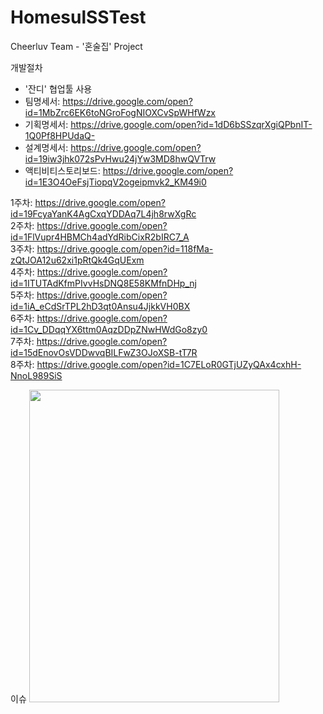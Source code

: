 # HomesulSSTest
Cheerluv Team - '혼술집' Project

개발절차
* '잔디' 협업툴 사용
* 팀명세서: https://drive.google.com/open?id=1MbZrc6EK6toNGroFogNIOXCvSpWHfWzx  
* 기획명세서: https://drive.google.com/open?id=1dD6bSSzqrXgiQPbnIT-1Q0Pf8HPUdaQ-  
* 설계명세서: https://drive.google.com/open?id=19iw3jhk072sPvHwu24jYw3MD8hwQVTrw  
* 액티비티스토리보드: https://drive.google.com/open?id=1E3O4OeFsjTiopqV2ogeipmvk2_KM49i0  
  
  
1주차: https://drive.google.com/open?id=19FcyaYanK4AgCxqYDDAq7L4jh8rwXgRc  
2주차: https://drive.google.com/open?id=1FlVupr4HBMCh4adYdRibCixR2bIRC7_A  
3주차: https://drive.google.com/open?id=118fMa-zQtJOA12u62xi1pRtQk4GqUExm  
4주차: https://drive.google.com/open?id=1ITUTAdKfmPIvvHsDNQ8E58KMfnDHp_nj  
5주차: https://drive.google.com/open?id=1iA_eCdSrTPL2hD3qt0Ansu4JjkkVH0BX  
6주차: https://drive.google.com/open?id=1Cv_DDqqYX6ttm0AqzDDpZNwHWdGo8zy0  
7주차: https://drive.google.com/open?id=15dEnovOsVDDwvqBILFwZ3OJoXSB-tT7R  
8주차: https://drive.google.com/open?id=1C7ELoR0GTjUZyQAx4cxhH-NnoL989SiS  



이슈
<img width="400" height="500" class="spinner" alt="" src="https://user-images.githubusercontent.com/19817832/60798233-b59dad80-a1ab-11e9-8559-23bf1f60deb8.gif"/>
